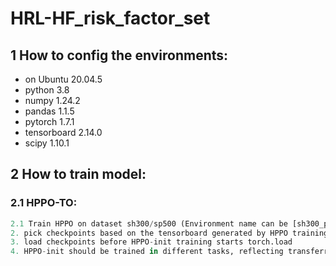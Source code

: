 # HRL-HF_risk_factor_set
## 1 How to config the environments:
- on Ubuntu 20.04.5
- python 3.8
- numpy 1.24.2
- pandas 1.1.5
- pytorch 1.7.1
- tensorboard 2.14.0
- scipy 1.10.1
## 2 How to train model:
### 2.1 HPPO-TO:
```python python run_main_hppo_to.py
2.1 Train HPPO on dataset sh300/sp500 (Environment name can be [sh300_pre, sp500_pre]).
2. pick checkpoints based on the tensorboard generated by HPPO training 
3. load checkpoints before HPPO-init training starts torch.load
4. HPPO-init should be trained in different tasks, reflecting transferred
